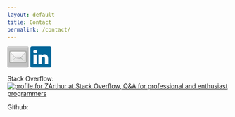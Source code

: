 ```yaml
---
layout: default
title: Contact
permalink: /contact/
---
```

<a href="mailto:zacharyowen@acm.org?Subject=Site%20Mail"><img width="48" src="/assets/mail.png"></a>
<a href="https://www.linkedin.com/in/zachary-owen-515731148/"><img width="48" src="/assets/linkedin.png"></a>

Stack Overflow:
<br>
<a href="https://stackoverflow.com/users/2141979/zarthur"><img src="https://stackoverflow.com/users/flair/2141979.png" width="208" height="58" alt="profile for ZArthur at Stack Overflow, Q&amp;A for professional and enthusiast programmers" title="profile for ZArthur at Stack Overflow, Q&amp;A for professional and enthusiast programmers"></a>

Github: <br>
<div class="github-card" data-github="zaowen" data-width="400" data-height="" data-theme="default"></div>
<script src="//cdn.jsdelivr.net/github-cards/latest/widget.js"></script>